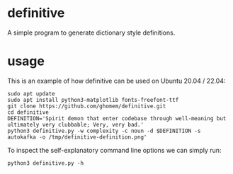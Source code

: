 # definitive
A simple program to generate dictionary style definitions.

# usage

This is an example of how definitive can be used on Ubuntu 20.04 / 22.04:
```
sudo apt update
sudo apt install python3-matplotlib fonts-freefont-ttf
git clone https://github.com/ghomem/definitive.git
cd definitive
DEFINITION='Spirit demon that enter codebase through well-meaning but ultimately very clubbable; Very, very bad.'
python3 definitive.py -w complexity -c noun -d $DEFINITION -s autokafka -o /tmp/definitive-definition.png'
```

To inspect the self-explanatory command line options we can simply run:
```
python3 definitive.py -h
```
